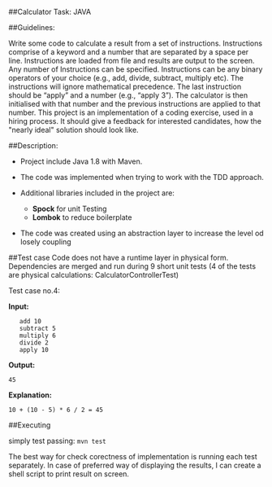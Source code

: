 ##Calculator Task: JAVA

##Guidelines:

Write some code to calculate a result from a set of instructions.
Instructions comprise of a keyword and a number that are separated by a space per
line. Instructions are loaded from file and results are output to the screen. Any number
of Instructions can be specified. Instructions can be any binary operators of your choice
(e.g., add, divide, subtract, multiply etc). The instructions will ignore mathematical
precedence. The last instruction should be “apply” and a number (e.g., “apply 3”). The
calculator is then initialised with that number and the previous instructions are applied
to that number.
This project is an implementation of a coding exercise, used in a hiring process. It should give a feedback for interested candidates, how the "nearly ideal" solution should look like.

##Description:


+ Project include Java 1.8 with Maven.

+ The code was implemented when trying to work with the TDD approach.

+ Additional libraries included in the project are:

  - **Spock** for unit Testing
  - **Lombok** to reduce boilerplate
  
+ The code was created using an abstraction layer to increase the level od losely coupling

##Test case
 Code does not have a runtime layer in physical form. 
 Dependencies are merged and run during 9 short unit tests (4 of the tests are physical calculations: CalculatorControllerTest)

Test case no.4:

 **Input:**
```
   add 10
   subtract 5
   multiply 6
   divide 2
   apply 10
```
**Output:**
```
45
```
**Explanation:**

```
10 + (10 - 5) * 6 / 2 = 45
```

##Executing

simply test passing: `mvn test`

The best way for check corectness of implementation is running each test separately.
In case of preferred way of displaying the results, I can create a shell script to print result on screen.

